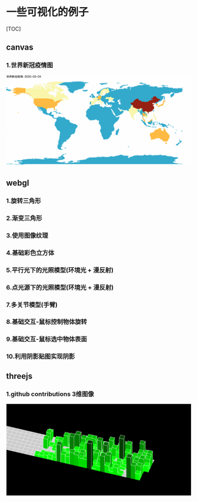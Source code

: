 # 一些可视化的例子

[TOC]

## canvas
### 1.世界新冠疫情图
![world-covid](./assets/world-covid.gif)

## webgl

### 1.旋转三角形

### 2.渐变三角形

### 3.使用图像纹理

### 4.基础彩色立方体

### 5.平行光下的光照模型(环境光 + 漫反射)

### 6.点光源下的光照模型(环境光 + 漫反射)

### 7.多关节模型(手臂)

### 8.基础交互-鼠标控制物体旋转

### 9.基础交互-鼠标选中物体表面

### 10.利用阴影贴图实现阴影

## threejs

### 1.github contributions 3维图像
![github-contri](./assets/github-contri.gif)